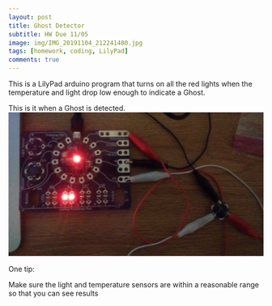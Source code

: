 ```yaml
---
layout: post
title: Ghost Detector
subtitle: HW Due 11/05
image: img/IMG_20191104_212241480.jpg
tags: [homework, coding, LilyPad]
comments: true
---
```


This is a LilyPad arduino program that turns on all the red lights when the temperature and light drop low enough to indicate a Ghost.

This is it when a Ghost is detected.
![output](/img/IMG_20191104_212241480.jpg)


One tip:

Make sure the light and temperature sensors are within a reasonable range so that you can see results 
